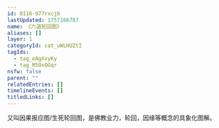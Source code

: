 ```yaml
---
id: 0116-977rxcjb
lastUpdated: 1757166787
name: 《六道轮回图》
aliases: []
layer: 1
categoryId: cat_uWLHUZtI
tagIds:
  - tag_eAgXxyKy
  - tag_M5OxQGqr
nsfw: false
parent: ""
relatedEntries: []
timelineEvents: []
titledLinks: []
---
```


又叫因果报应图/生死轮回图，是佛教业力，轮回，因缘等概念的具象化图解。